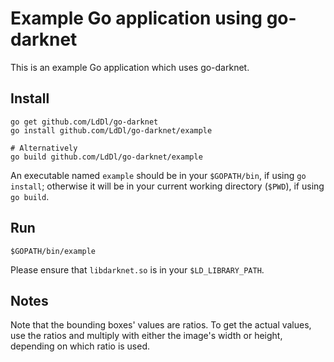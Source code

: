 # Example Go application using go-darknet

This is an example Go application which uses go-darknet.

## Install

```shell
go get github.com/LdDl/go-darknet
go install github.com/LdDl/go-darknet/example

# Alternatively
go build github.com/LdDl/go-darknet/example
```

An executable named `example` should be in your `$GOPATH/bin`, if using
`go install`; otherwise it will be in your current working directory (`$PWD`),
if using `go build`.

## Run

```shell
$GOPATH/bin/example
```

Please ensure that `libdarknet.so` is in your `$LD_LIBRARY_PATH`.

## Notes

Note that the bounding boxes' values are ratios. To get the actual values, use
the ratios and multiply with either the image's width or height, depending on
which ratio is used.
